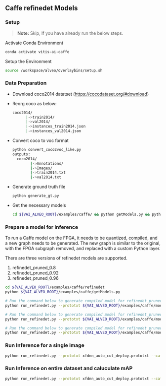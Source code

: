## Caffe refinedet Models

### Setup
> **Note:** Skip, If you have already run the below steps.

  Activate Conda Environment
  ```sh
  conda activate vitis-ai-caffe 
  ```

  Setup the Environment

  ```sh
  source /workspace/alveo/overlaybins/setup.sh
  ```

### Data Preparation

- Download coco2014 datatset (https://cocodataset.org/#download) 
- Reorg coco as below:
  ```sh
  coco2014/
        |->train2014/
        |->val2014/
        |->instances_train2014.json
        |->instances_val2014.json
  ```
- Convert coco to voc format
  ```sh
  python convert_coco2voc_like.py
  outputs:
    coco2014/
          |->Annotations/
          |->Images/
          |->train2014.txt
          |->val2014.txt
  ```
- Generate ground truth file
  ```sh
  python generate_gt.py
  ```

- Get the necessary models
  ```sh
  cd ${VAI_ALVEO_ROOT}/examples/caffe/ && python getModels.py && python replace_mluser.py --modelsdir models
  ```

### Prepare a model for inference

To run a Caffe model on the FPGA, it needs to be quantized, compiled, and a new graph needs to be generated. The new graph is similar to the original, with the FPGA subgraph removed, and replaced with a custom Python layer.

There are three versions of refinedet models are supported.
1. refinedet_pruned_0.8
2. refinedet_pruned_0.92
3. refinedet_pruned_0.96

```sh
cd ${VAI_ALVEO_ROOT}/examples/caffe/refinedet
python ${VAI_ALVEO_ROOT}/examples/caffe/getModels.py

# Run the command below to generate compiled model for refinedet_pruned_0.8 
python run_refinedet.py --prototxt ${VAI_ALVEO_ROOT}/examples/caffe/models/refinedet_pruned_0.8/trainval.prototxt --caffemodel ${VAI_ALVEO_ROOT}/examples/caffe/models/refinedet_pruned_0.8/trainval.caffemodel --prepare

# Run the command below to generate compiled model for refinedet_pruned_0.92 
python run_refinedet.py --prototxt ${VAI_ALVEO_ROOT}/examples/caffe/models/refinedet_pruned_0.92/trainval.prototxt --caffemodel ${VAI_ALVEO_ROOT}/examples/caffe/models/refinedet_pruned_0.92/trainval.caffemodel --prepare

# Run the command below to generate compiled model for refinedet_pruned_0.96
python run_refinedet.py --prototxt ${VAI_ALVEO_ROOT}/examples/caffe/models/refinedet_pruned_0.96/trainval.prototxt --caffemodel ${VAI_ALVEO_ROOT}/examples/caffe/models/refinedet_pruned_0.96/trainval.caffemodel --prepare
```

### Run Inference for a single image
```sh
python run_refinedet.py --prototxt xfdnn_auto_cut_deploy.prototxt --caffemodel quantize_results/deploy.caffemodel --labelmap_file labelmap.prototxt --image <img_path>
```

### Run Inference on entire dataset and caluculate mAP
```sh
python run_refinedet.py --prototxt xfdnn_auto_cut_deploy.prototxt --caffemodel quantize_results/deploy.caffemodel --labelmap_file labelmap.prototxt --test_image_root ./coco2014/Images/ --image_list_file ./coco2014/val2014.txt --gt_file gt_file.txt --validate
```
